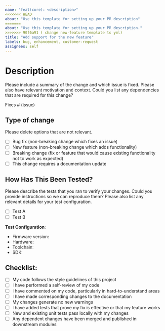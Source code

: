 ```yaml
---
name: "feat(core): <description>"
<<<<<<< HEAD
about: "Use this template for setting up your PR description"
=======
about: "Use this template for setting up your PR description."
>>>>>>> 90f6a91 ( change new-feature template to yml)
title: "Add support for the new feature"
labels: bug, enhancement, customer-request
assignees: self
---
```


# Description

Please include a summary of the change and which issue is fixed. Please also have relevant motivation and context. Could you list any dependencies that are required for this change?

Fixes # (issue)

## Type of change

Please delete options that are not relevant.

- [ ] Bug fix (non-breaking change which fixes an issue)
- [ ] New feature (non-breaking change which adds functionality)
- [ ] Breaking change (fix or feature that would cause existing functionality not to work as expected)
- [ ] This change requires a documentation update

## How Has This Been Tested?

Please describe the tests that you ran to verify your changes. Could you provide instructions so we can reproduce them? Please also list any relevant details for your test configuration.

- [ ] Test A
- [ ] Test B

**Test Configuration**:

- Firmware version:
- Hardware:
- Toolchain:
- SDK:

## Checklist:

- [ ] My code follows the style guidelines of this project
- [ ] I have performed a self-review of my code
- [ ] I have commented on my code, particularly in hard-to-understand areas
- [ ] I have made corresponding changes to the documentation
- [ ] My changes generate no new warnings
- [ ] I have added tests that prove my fix is effective or that my feature works
- [ ] New and existing unit tests pass locally with my changes
- [ ] Any dependent changes have been merged and published in downstream modules
